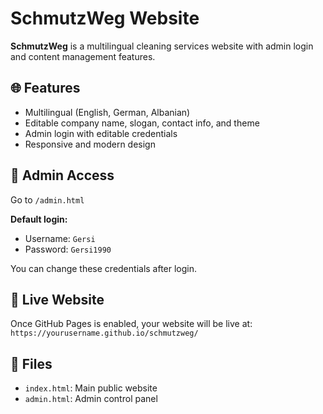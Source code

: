 # SchmutzWeg Website

**SchmutzWeg** is a multilingual cleaning services website with admin login and content management features.

## 🌐 Features
- Multilingual (English, German, Albanian)
- Editable company name, slogan, contact info, and theme
- Admin login with editable credentials
- Responsive and modern design

## 🧼 Admin Access
Go to `/admin.html`

**Default login:**
- Username: `Gersi`
- Password: `Gersi1990`

You can change these credentials after login.

## 🚀 Live Website
Once GitHub Pages is enabled, your website will be live at:  
`https://yourusername.github.io/schmutzweg/`

## 📁 Files
- `index.html`: Main public website
- `admin.html`: Admin control panel
